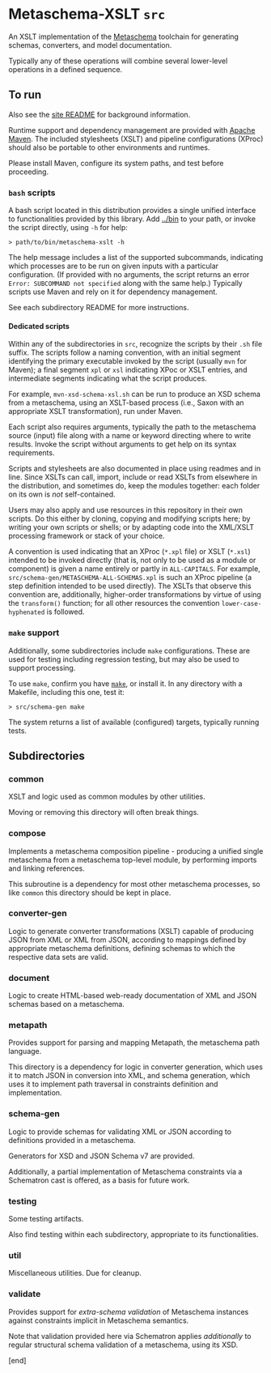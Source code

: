 # Metaschema-XSLT `src`

An XSLT implementation of the [Metaschema](https://pages.nist.gov/metaschema) toolchain for generating schemas, converters, and model documentation.

Typically any of these operations will combine several lower-level operations in a defined sequence.

## To run

Also see the [site README](../README.md) for background information.

Runtime support and dependency management are provided with [Apache Maven](https://maven.apache.org/). The included stylesheets (XSLT) and pipeline configurations (XProc) should also be portable to other environments and runtimes.

Please install Maven, configure its system paths, and test before proceeding.

### `bash` scripts

A bash script located in this distribution provides a single unified interface to functionalities provided by this library. Add [../bin](../bin) to your path, or invoke the script directly, using `-h` for help:

```
> path/to/bin/metaschema-xslt -h
```

The help message includes a list of the supported subcommands, indicating which processes are to be run on given inputs with a particular configuration. (If provided with no arguments, the script returns an error `Error: SUBCOMMAND not specified` along with the same help.) Typically scripts use Maven and rely on it for dependency management.

See each subdirectory README for more instructions.

#### Dedicated scripts

Within any of the subdirectories in `src`, recognize the scripts by their `.sh` file suffix. The scripts follow a naming convention, with an initial segment identifying the primary executable invoked by the script (usually `mvn` for Maven); a final segment `xpl` or `xsl` indicating XPoc or XSLT entries, and intermediate segments indicating what the script produces.

For example, `mvn-xsd-schema-xsl.sh` can be run to produce an XSD schema from a metaschema, using an XSLT-based process (i.e., Saxon with an appropriate XSLT transformation), run under Maven.

Each script also requires arguments, typically the path to the metaschema source (input) file along with a name or keyword directing where to write results. Invoke the script without arguments to get help on its syntax requirements.

Scripts and stylesheets are also documented in place using readmes and in line. Since XSLTs can call, import, include or read XSLTs from elsewhere in the distribution, and sometimes do, keep the modules together: each folder on its own is *not* self-contained.

Users may also apply and use resources in this repository in their own scripts. Do this either by cloning, copying and modifying scripts here; by writing your own scripts or shells; or by adapting code into the XML/XSLT processing framework or stack of your choice.

A convention is used indicating that an XProc (`*.xpl` file) or XSLT (`*.xsl`) intended to be invoked directly (that is, not only to be used as a module or component) is given a name entirely or partly in `ALL-CAPITALS`. For example, `src/schema-gen/METASCHEMA-ALL-SCHEMAS.xpl` is such an XProc pipeline (a step definition intended to be used directly). The XSLTs that observe this convention are, additionally, higher-order transformations by virtue of using the `transform()` function; for all other resources the convention `lower-case-hyphenated` is followed.

### `make` support

Additionally, some subdirectories include `make` configurations. These are used for testing including regression testing, but may also be used to support processing.

To use `make`, confirm you have [`make`](https://www.gnu.org/software/make/), or install it. In any directory with a Makefile, including this one, test it:

```
> src/schema-gen make
```

The system returns a list of available (configured) targets, typically running tests.

## Subdirectories

### common

XSLT and logic used as common modules by other utilities.

Moving or removing this directory will often break things.

### compose

Implements a metaschema composition pipeline - producing a unified single metaschema from a metaschema top-level module, by performing imports and linking references.

This subroutine is a dependency for most other metaschema processes, so like `common` this directory should be kept in place.

### converter-gen

Logic to generate converter transformations (XSLT) capable of producing JSON from XML or XML from JSON, according to mappings defined by appropriate metaschema definitions, defining schemas to which the respective data sets are valid.

### document

Logic to create HTML-based web-ready documentation of XML and JSON schemas based on a metaschema.

### metapath

Provides support for parsing and mapping Metapath, the metaschema path language.

This directory is a dependency for logic in converter generation, which uses it to match JSON in conversion into XML, and schema generation, which uses it to implement path traversal in constraints definition and implementation. 

### schema-gen

Logic to provide schemas for validating XML or JSON according to definitions provided in a metaschema.

Generators for XSD and JSON Schema v7 are provided.

Additionally, a partial implementation of Metaschema constraints via a Schematron cast is offered, as a basis for future work.

### testing

Some testing artifacts.

Also find testing within each subdirectory, appropriate to its functionalities.

### util

Miscellaneous utilities. Due for cleanup.

### validate

Provides support for *extra-schema validation* of Metaschema instances against constraints implicit in Metaschema semantics.

Note that validation provided here via Schematron applies *additionally* to regular structural schema validation of a metaschema, using its XSD.

[end]
